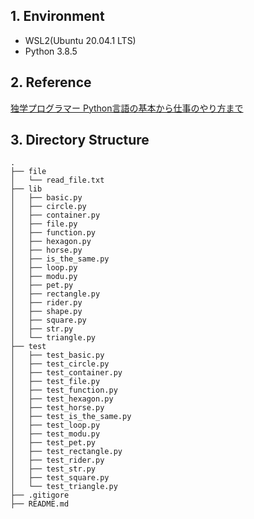 ## 1. Environment

* WSL2(Ubuntu 20.04.1 LTS)
* Python 3.8.5

## 2. Reference

[独学プログラマー Python言語の基本から仕事のやり方まで](https://bookmeter.com/books/12669037)

## 3. Directory Structure

```
.
├── file
│   └── read_file.txt
├── lib
│   ├── basic.py
│   ├── circle.py
│   ├── container.py
│   ├── file.py
│   ├── function.py
│   ├── hexagon.py
│   ├── horse.py
│   ├── is_the_same.py
│   ├── loop.py
│   ├── modu.py
│   ├── pet.py
│   ├── rectangle.py
│   ├── rider.py
│   ├── shape.py
│   ├── square.py
│   ├── str.py
│   └── triangle.py
├── test
│   ├── test_basic.py
│   ├── test_circle.py
│   ├── test_container.py
│   ├── test_file.py
│   ├── test_function.py
│   ├── test_hexagon.py
│   ├── test_horse.py
│   ├── test_is_the_same.py
│   ├── test_loop.py
│   ├── test_modu.py
│   ├── test_pet.py
│   ├── test_rectangle.py
│   ├── test_rider.py
│   ├── test_str.py
│   ├── test_square.py
│   └── test_triangle.py
├── .gitigore
├── README.md
```

